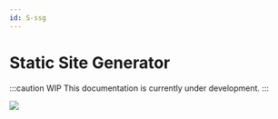 ```yaml
---
id: S-ssg
---
```


# Static Site Generator

:::caution WIP
This documentation is currently under development.
:::

![](/img/concepts/static-site-generator.png)